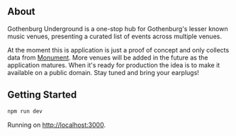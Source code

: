 ## About

Gothenburg Underground is a one-stop hub for Gothenburg's lesser known music venues, presenting a curated list of events across multiple venues.

At the moment this is application is just a proof of concept and only collects data from [Monument](https://www.monument031.com/calendar/). More venues will be added in the future as the application matures. When it's ready for production the idea is to make it available on a public domain. Stay tuned and bring your earplugs!

## Getting Started

```bash
npm run dev
```

Running on [http://localhost:3000](http://localhost:3000).
